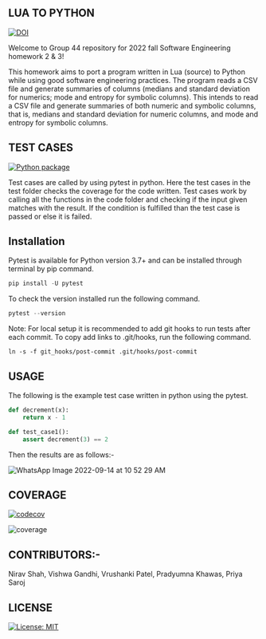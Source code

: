## LUA TO PYTHON  

[![DOI](https://zenodo.org/badge/533039981.svg)](https://zenodo.org/badge/latestdoi/533039981)

Welcome to Group 44 repository for 2022 fall Software Engineering homework 2 & 3!

This homework aims to port a program written in Lua (source) to Python while using good software engineering practices. The program reads a CSV file and generate summaries of columns (medians and standard deviation for numerics; mode and entropy for symbolic columns). This intends to read a CSV file and generate summaries of both numeric and symbolic columns, that is, medians and standard deviation for numeric columns, and mode and entropy for symbolic columns.

## TEST CASES

[![Python package](https://github.com/VrushankiPatel/sehw2/actions/workflows/python-package.yml/badge.svg)](https://github.com/VrushankiPatel/sehw2/actions/workflows/python-package.yml)

Test cases are called by using pytest in python. Here the test cases in the test folder checks the coverage for the code written. Test cases work by calling all the functions in the code folder and checking if the input given matches with the result. If the condition is fulfilled than the test case is passed or else it is failed.

## Installation

Pytest is available for Python version 3.7+ and can be installed through terminal by pip command.

```python
pip install -U pytest
```
To check the version installed run the following command.

```python
pytest --version
```

Note: For local setup it is recommended to add git hooks to run tests after each commit. To copy add links to .git/hooks, run the following command.
```shell script
ln -s -f git_hooks/post-commit .git/hooks/post-commit
```

## USAGE

The following is the example test case written in python using the pytest.

```python
def decrement(x):
    return x - 1

def test_case1():
    assert decrement(3) == 2
 ```
Then the results are as follows:-

![WhatsApp Image 2022-09-14 at 10 52 29 AM](https://user-images.githubusercontent.com/111928135/190189229-f867cebd-4dde-479f-9dd2-9da318ae2dab.jpeg)

## COVERAGE

[![codecov](https://codecov.io/gh/VrushankiPatel/sehw2/branch/main/graph/badge.svg?token=SB69L5UNVL)](https://codecov.io/gh/VrushankiPatel/sehw2)

![coverage](https://user-images.githubusercontent.com/111928135/191138865-497f52df-58f8-4142-8b30-9b4155690198.png)

## CONTRIBUTORS:-

Nirav Shah,
Vishwa Gandhi, 
Vrushanki Patel,
Pradyumna Khawas,
Priya Saroj

## LICENSE
[![License: MIT](https://img.shields.io/badge/License-MIT-green.svg)](https://opensource.org/licenses/MIT)
 


